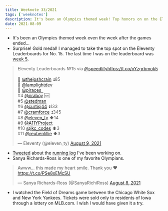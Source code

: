 ```yaml
---
title: Weeknote 33/2021
tags: ['weeknotes']
description: It's been an Olympics themed week! Top honors on on the Eleventy Leaderboards and Sanya. 
date: 2021-08-09
---
```

- It's been an Olympics themed week even the week after the games ended... 
- Surprise! Gold medal! I managed to take the top spot on the Eleventy Leaderboards for No. 15. The last time I was on the leaderboard was [week 5](https://twitter.com/eleven_ty/status/1313121837279334401). 
<blockquote class="twitter-tweet"><p lang="en" dir="ltr">Eleventy Leaderboards №15 via <a href="https://twitter.com/speedlify?ref_src=twsrc%5Etfw">@speedlify</a><a href="https://t.co/oYzgrbmok5">https://t.co/oYzgrbmok5</a><br><br>🥇 <a href="https://twitter.com/thejoshcrain?ref_src=twsrc%5Etfw">@thejoshcrain</a> ⏫85<br>🥈 <a href="https://twitter.com/lamplightdev?ref_src=twsrc%5Etfw">@lamplightdev</a> <br>🥉 <a href="https://twitter.com/piraces_?ref_src=twsrc%5Etfw">@piraces_</a><br>#4 <a href="https://twitter.com/nraboy?ref_src=twsrc%5Etfw">@nraboy</a> 🆕<br>#5 <a href="https://twitter.com/stedman?ref_src=twsrc%5Etfw">@stedman</a><br>#6 <a href="https://twitter.com/curtisj44?ref_src=twsrc%5Etfw">@curtisj44</a> ⏫133<br>#7 <a href="https://twitter.com/cramforce?ref_src=twsrc%5Etfw">@cramforce</a> ⏫345<br>#8 <a href="https://twitter.com/eleven_ty?ref_src=twsrc%5Etfw">@eleven_ty</a> ⬆️14<br>#9 <a href="https://twitter.com/A11YProject?ref_src=twsrc%5Etfw">@A11YProject</a><br>#10 <a href="https://twitter.com/jkc_codes?ref_src=twsrc%5Etfw">@jkc_codes</a> ⬆️3<br>#11 <a href="https://twitter.com/reubenlillie?ref_src=twsrc%5Etfw">@reubenlillie</a> ⬆️3</p>&mdash; Eleventy (@eleven_ty) <a href="https://twitter.com/eleven_ty/status/1424715642884739074?ref_src=twsrc%5Etfw">August 9, 2021</a></blockquote> <script async src="https://platform.twitter.com/widgets.js" charset="utf-8"></script>

- [Tweeted](https://twitter.com/thejoshcrain/status/1424732983941111808) about the [running log](https://joshcrain.io/about/running/) I’ve been working on.
- Sanya Richards-Ross is one of my favorite Olympians. 

<blockquote class="twitter-tweet"><p lang="en" dir="ltr">Awww… this made my heart smile. Thank you ♥️ <a href="https://t.co/PSe8xEMcSU">https://t.co/PSe8xEMcSU</a></p>&mdash; Sanya Richards-Ross (@SanyaRichiRoss) <a href="https://twitter.com/SanyaRichiRoss/status/1424294133510942723?ref_src=twsrc%5Etfw">August 8, 2021</a></blockquote> <script async src="https://platform.twitter.com/widgets.js" charset="utf-8"></script>

- I watched the Field of Dreams game between the Chicago White Sox and New York Yankees. Tickets were sold only to residents of Iowa through a lottery on MLB.com. I wish I would have given it a try. 
